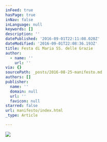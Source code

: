 ```yaml
---
inFeed: true
hasPage: true
inNav: false
inLanguage: null
keywords: []
description: ''
datePublished: '2016-09-01T22:11:08.020Z'
dateModified: '2016-09-01T22:08:36.193Z'
title: Festa di Maria SS. delle Grazie
author:
  - name: ''
    url: ''
via: {}
sourcePath: _posts/2016-08-25-manifesto.md
authors: []
publisher:
  name: ''
  domain: null
  url: ''
  favicon: null
starred: false
url: manifesto/index.html
_type: Article

---
```

![](https://imgflo.herokuapp.com/graph/2b2431f8e7ba7b0/01f79b35cd79bcd65c3b6d69e450074d/croprotate.png?cropheight=4962&cropwidth=3121&degrees=0&input=https%3A%2F%2Fthe-grid-user-content.s3-us-west-2.amazonaws.com%2F07d9bc5a-c804-4ced-8c2d-d8e45c258041.png&x=0&y=0)